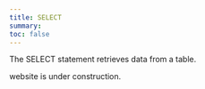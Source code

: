 ```yaml
---
title: SELECT
summary: 
toc: false
---
```


The SELECT statement retrieves data from a table.

website is under construction.
